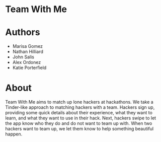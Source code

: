 # Team With Me

# Authors

* Marisa Gomez
* Nathan Hilliard
* John Salis
* Alex Ordonez
* Katie Porterfield

# About

Team With Me aims to match up lone hackers at hackathons.
We take a Tinder-like approach to matching hackers with a team.
Hackers sign up, providing some quick details about their experience, what they want to learn, and what they want to use in their hack.
Next, hackers swipe to let the app know who they do and do not want to team up with.
When two hackers want to team up, we let them know to help something beautiful happen.